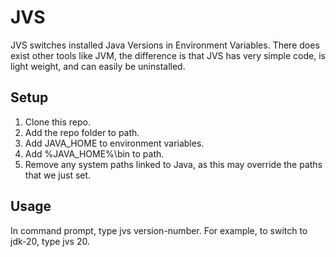 # JVS
JVS switches installed Java Versions in Environment Variables. There does exist other tools like JVM, the difference is that JVS has very simple code, is light weight, and can easily be uninstalled.

## Setup
1. Clone this repo.
2. Add the repo folder to path.
3. Add JAVA_HOME to environment variables.
4. Add %JAVA_HOME%\bin to path.
5. Remove any system paths linked to Java, as this may override the paths that we just set.

## Usage
In command prompt, type jvs version-number. For example, to switch to jdk-20, type jvs 20.
